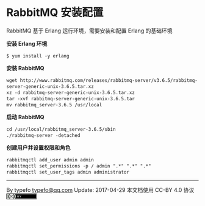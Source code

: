 # RabbitMQ 安装配置

RabbitMQ 基于 Erlang 运行环境，需要安装和配置 Erlang 的基础环境

**安装 Erlang 环境**

```
$ yum install -y erlang
```

**安装 RabbitMQ**

```
wget http://www.rabbitmq.com/releases/rabbitmq-server/v3.6.5/rabbitmq-server-generic-unix-3.6.5.tar.xz
xz -d rabbitmq-server-generic-unix-3.6.5.tar.xz
tar -xvf rabbitmq-server-generic-unix-3.6.5.tar
mv rabbitmq_server-3.6.5 /usr/local
```

**启动 RabbitMQ**

```
cd /usr/local/rabbitmq_server-3.6.5/sbin
./rabbitmq-server -detached
```

**创建用户并设置权限和角色**

```
rabbitmqctl add_user admin admin
rabbitmqctl set_permissions -p / admin ".*" ".*" ".*"
rabbitmqctl set_user_tags admin administrator
```

------------------------------------------------------------------------------------------

By typefo <typefo@qq.com> Update: 2017-04-29 本文档使用 CC-BY 4.0 协议 ![by](../img/by.png)
